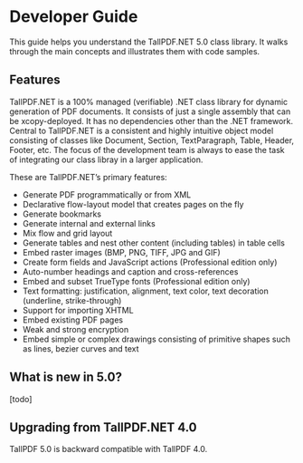 # Developer Guide

This guide helps you understand the TallPDF.NET 5.0 class library. It walks through the main concepts and illustrates them with code samples. 

## Features

TallPDF.NET is a 100% managed (verifiable) .NET class library for dynamic generation of PDF documents. It consists of just a single assembly that can be xcopy-deployed. It has no dependencies other than the .NET framework. Central to TallPDF.NET is a consistent and highly intuitive object model consisting of classes like Document, Section, TextParagraph, Table, Header, Footer, etc. The focus of the development team is always to ease the task of integrating our class libray in a larger application.

These are TallPDF.NET’s primary features:
&nbsp;<ul><li>
Generate PDF programmatically or from XML</li><li>
Declarative flow-layout model that creates pages on the fly</li><li>
Generate bookmarks</li><li>
Generate internal and external links</li><li>
Mix flow and grid layout</li><li>
Generate tables and nest other content (including tables) in table cells</li><li>
Embed raster images (BMP, PNG, TIFF, JPG and GIF)</li><li>
Create form fields and JavaScript actions (Professional edition only)</li><li>
Auto-number headings and caption and cross-references</li><li>
Embed and subset TrueType fonts (Professional edition only)</li><li>
Text formatting: justification, alignment, text color, text decoration (underline, strike-through)</li><li>
Support for importing XHTML</li><li>
Embed existing PDF pages</li><li>
Weak and strong encryption</li><li>
Embed simple or complex drawings consisting of primitive shapes such as lines, bezier curves and text</li></ul>

## What is new in 5.0?

[todo]

## Upgrading from TallPDF.NET 4.0

TallPDF 5.0 is backward compatible with TallPDF 4.0. 


